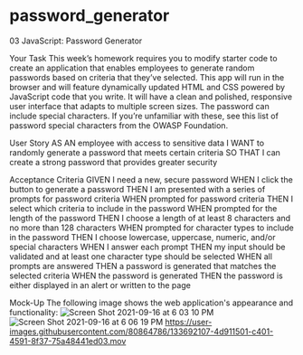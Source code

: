 # password_generator
03 JavaScript: Password Generator

Your Task
This week’s homework requires you to modify starter code to create an application that enables employees to generate random passwords based on criteria that they’ve selected. This app will run in the browser and will feature dynamically updated HTML and CSS powered by JavaScript code that you write. It will have a clean and polished, responsive user interface that adapts to multiple screen sizes.
The password can include special characters. If you’re unfamiliar with these, see this list of password special characters from the OWASP Foundation.

User Story
AS AN employee with access to sensitive data
I WANT to randomly generate a password that meets certain criteria
SO THAT I can create a strong password that provides greater security

Acceptance Criteria
GIVEN I need a new, secure password
WHEN I click the button to generate a password
THEN I am presented with a series of prompts for password criteria
WHEN prompted for password criteria
THEN I select which criteria to include in the password
WHEN prompted for the length of the password
THEN I choose a length of at least 8 characters and no more than 128 characters
WHEN prompted for character types to include in the password
THEN I choose lowercase, uppercase, numeric, and/or special characters
WHEN I answer each prompt
THEN my input should be validated and at least one character type should be selected
WHEN all prompts are answered
THEN a password is generated that matches the selected criteria
WHEN the password is generated
THEN the password is either displayed in an alert or written to the page

Mock-Up
The following image shows the web application's appearance and functionality:
![Screen Shot 2021-09-16 at 6 03 10 PM](https://user-images.githubusercontent.com/80864786/133691795-7272b4df-68f8-4933-ba24-e735d7947eb1.png)
![Screen Shot 2021-09-16 at 6 06 19 PM](https://user-images.githubusercontent.com/80864786/133691952-af07e5e6-adfc-4a30-a09c-5d220bb66a83.png)
https://user-images.githubusercontent.com/80864786/133692107-4d911501-c401-4591-8f37-75a48441ed03.mov
